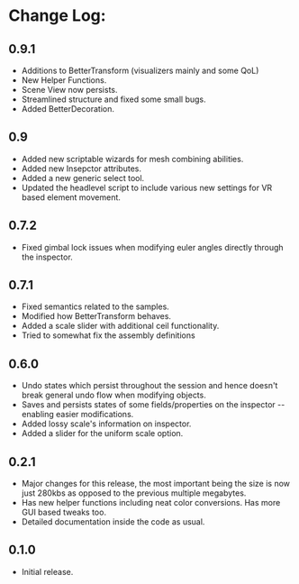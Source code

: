 # Change Log:

## 0.9.1
- Additions to BetterTransform (visualizers mainly and some QoL)
- New Helper Functions.
- Scene View now persists.
- Streamlined structure and fixed some small bugs.
- Added BetterDecoration.

## 0.9
- Added new scriptable wizards for mesh combining abilities.
- Added new Insepctor attributes.
- Added a new generic select tool.
- Updated the headlevel script to include various new settings for VR based element movement.

## 0.7.2

- Fixed gimbal lock issues when modifying euler angles directly through the inspector.

## 0.7.1

- Fixed semantics related to the samples.
- Modified how BetterTransform behaves.
- Added a scale slider with additional ceil functionality.
- Tried to somewhat fix the assembly definitions

## 0.6.0


- Undo states which persist throughout the session and hence doesn't break general undo flow when modifying objects.
- Saves and persists states of some fields/properties on the inspector -- enabling easier modifications.
- Added lossy scale's information on inspector.
- Added a slider for the uniform scale option.

## 0.2.1
- Major changes for this release, the most important being the size is now just 280kbs as opposed to the previous multiple megabytes.
- Has new helper functions including neat color conversions. Has more GUI based tweaks too.
- Detailed documentation inside the code as usual.

## 0.1.0
- Initial release.

